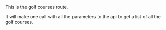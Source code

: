 This is the golf courses route.

It will make one call with all the parameters to the api to get a list of all the golf courses.

